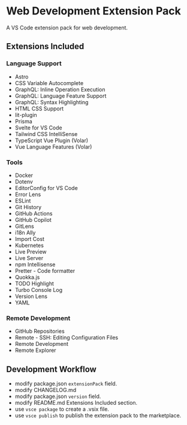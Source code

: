 # Web Development Extension Pack

A VS Code extension pack for web development.

## Extensions Included

### Language Support

- Astro
- CSS Variable Autocomplete
- GraphQL: Inline Operation Execution
- GraphQL: Language Feature Support
- GraphQL: Syntax Highlighting
- HTML CSS Support
- lit-plugin
- Prisma
- Svelte for VS Code
- Tailwind CSS IntelliSense
- TypeScript Vue Plugin (Volar)
- Vue Language Features (Volar)

### Tools

- Docker
- Dotenv
- EditorConfig for VS Code
- Error Lens
- ESLint
- Git History
- GitHub Actions
- GitHub Copilot
- GitLens
- i18n Ally
- Import Cost
- Kubernetes
- Live Preview
- Live Server
- npm Intellisense
- Pretter - Code formatter
- Quokka.js
- TODO Highlight
- Turbo Console Log
- Version Lens
- YAML

### Remote Development

- GitHub Repositories
- Remote - SSH: Editing Configuration Files
- Remote Development
- Remote Explorer

## Development Workflow

- modify package.json `extensionPack` field.
- modify CHANGELOG.md
- modify package.json `version` field.
- modify README.md Extensions Included section.
- use `vsce package` to create a .vsix file.
- use `vsce publish` to publish the extension pack to the marketplace.
